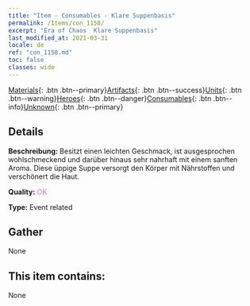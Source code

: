 ```yaml
---
title: "Item - Consumables - Klare Suppenbasis"
permalink: /Items/con_1158/
excerpt: "Era of Chaos  Klare Suppenbasis"
last_modified_at: 2021-03-31
locale: de
ref: "con_1158.md"
toc: false
classes: wide
---
```

 [Materials](/de/Items/){: .btn .btn--primary}[Artifacts](/de/Items/Artifacts/){: .btn .btn--success}[Units](/de/Items/Units/){: .btn .btn--warning}[Heroes](/de/Items/Heroes/){: .btn .btn--danger}[Consumables](/de/Items/Consumables/){: .btn .btn--info}[Unknown](/de/Items/Unknown/){: .btn .btn--primary}

## Details
 **Beschreibung:** Besitzt einen leichten Geschmack, ist ausgesprochen wohlschmeckend und darüber hinaus sehr nahrhaft mit einem sanften Aroma. Diese üppige Suppe versorgt den Körper mit Nährstoffen und verschönert die Haut.

 **Quality:** <span style="color: #DA70D6">OK</span>

 **Type:** Event related

## Gather

  None

## This item contains:

  None

